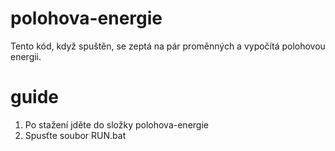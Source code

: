 # polohova-energie
Tento kód, když spuštěn, se zeptá na pár proměnných a vypočítá polohovou energii.

# guide
1. Po stažení jděte do složky polohova-energie
2. Spusťte soubor RUN.bat
